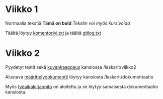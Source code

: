 # Viikko 1
Normaalia tekstiä
**Tämä on bold**
*Tekstin voi myös kursivoida*

Täältä löytyy [komentorivi.txt](https://github.com/evas3/ot-harjoitustyo/blob/main/laskarit/viikko1/komentorivi.txt) ja täältä [gitlog.txt](https://github.com/evas3/ot-harjoitustyo/blob/main/laskarit/viikko1/gitlog.txt)

# Viikko 2
Pyydetyt testit sekä [kuvankaappaus](https://github.com/evas3/ot-harjoitustyo/blob/main/laskarit/viikko2/Screenshot.png) kansiossa /laskarit/viikko2

Alustava [määrittelydokumentti](https://github.com/evas3/ot-harjoitustyo/blob/main/laskarit/dokumentaatio/vaatimusmaarittely.md) löytyy kansiosta /laskarit/dokumentaatio

Myös [työaikakirjanpito](https://github.com/evas3/ot-harjoitustyo/blob/main/laskarit/dokumentaatio/tyoaikakirjanpito.md) on aloitettu ja se löytyy samaisesta dokumentaatio kansiosta.
